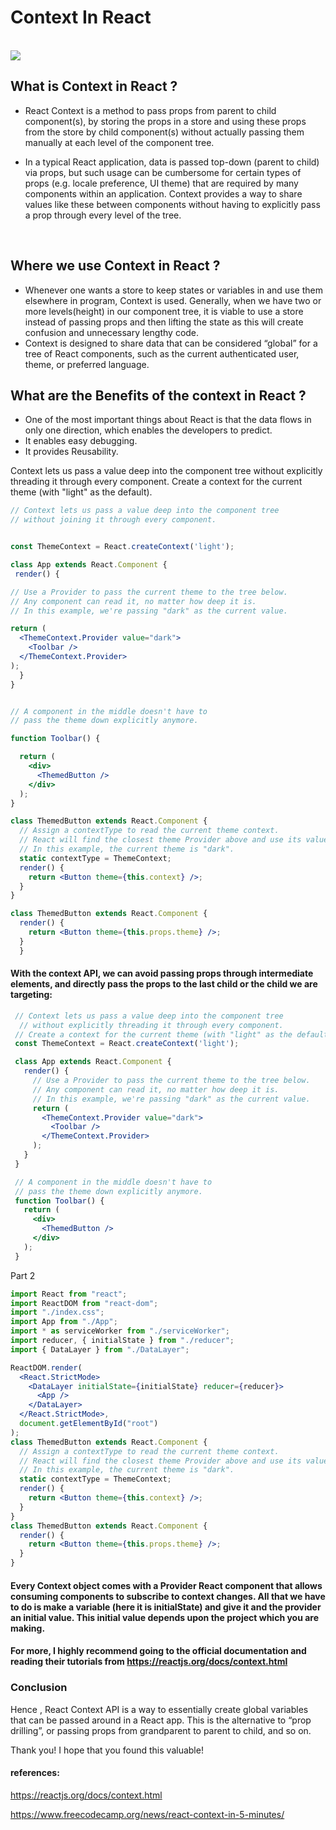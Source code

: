 # **Context In React**
<br>

<img src="https://miro.medium.com/max/1400/1*Yo1nkzOAMihE8Ia5O411PQ.jpeg">

<br>

## **What is Context in React ?**

* React Context is a method to pass props from parent to child component(s), by storing the props in a store and using these props from the store by child component(s) without actually passing them manually at each level of the component tree.

* In a typical React application, data is passed top-down (parent to child) via props, but such usage can be cumbersome for certain types of props (e.g. locale preference, UI theme) that are required by many components within an application. Context provides a way to share values like these between components without having to explicitly pass a prop through every level of the tree.
<br>

## **Where we use Context in React ?**
 
* Whenever one wants a store to keep states or variables in and use them elsewhere in program, Context is used. Generally, when we have two or more levels(height) in our component tree, it is viable to use a store instead of passing props and then lifting the state as this will create confusion and unnecessary lengthy code. 
* Context is designed to share data that can be considered “global” for a tree of React components, such as the current authenticated user, theme, or preferred language.

## **What are the Benefits of the context in React ?**

* One of the most important things about React is that the data flows in only one direction, which enables the developers to predict.
* It enables easy debugging.
* It provides Reusability.

Context lets us pass a value deep into the component tree without explicitly threading it through every component.
Create a context for the current theme (with "light" as the default).

```jsx
// Context lets us pass a value deep into the component tree
// without joining it through every component.


const ThemeContext = React.createContext('light');

class App extends React.Component {
 render() {

// Use a Provider to pass the current theme to the tree below.    
// Any component can read it, no matter how deep it is.    
// In this example, we're passing "dark" as the current value.

return (    
  <ThemeContext.Provider value="dark">      
    <Toolbar />        
  </ThemeContext.Provider>      
);    
  }
}


// A component in the middle doesn't have to
// pass the theme down explicitly anymore.

function Toolbar() {

  return (
    <div>
      <ThemedButton />
    </div>
  );
}

class ThemedButton extends React.Component {
  // Assign a contextType to read the current theme context.
  // React will find the closest theme Provider above and use its value.
  // In this example, the current theme is "dark".
  static contextType = ThemeContext;
  render() {
    return <Button theme={this.context} />;
  }
}

class ThemedButton extends React.Component {
  render() {
    return <Button theme={this.props.theme} />;
  }
  }
  ```

#### With the context API, we can avoid passing props through intermediate elements, and directly pass the props to the last child or the child we are targeting:
```jsx
 // Context lets us pass a value deep into the component tree
  // without explicitly threading it through every component.
 // Create a context for the current theme (with "light" as the default).
 const ThemeContext = React.createContext('light');

 class App extends React.Component {
   render() {
     // Use a Provider to pass the current theme to the tree below.
     // Any component can read it, no matter how deep it is.
     // In this example, we're passing "dark" as the current value.
     return (
       <ThemeContext.Provider value="dark">
         <Toolbar />
       </ThemeContext.Provider>
     );
   }
 }

 // A component in the middle doesn't have to
 // pass the theme down explicitly anymore.
 function Toolbar() {
   return (
     <div>
       <ThemedButton />
     </div>
   );
 }
 ```
Part 2

 ```jsx     
 import React from "react";
 import ReactDOM from "react-dom";
 import "./index.css";
 import App from "./App";
 import * as serviceWorker from "./serviceWorker";
 import reducer, { initialState } from "./reducer";
 import { DataLayer } from "./DataLayer";

 ReactDOM.render(
   <React.StrictMode>
     <DataLayer initialState={initialState} reducer={reducer}>
       <App />
     </DataLayer>
   </React.StrictMode>,
   document.getElementById("root")
 );
 class ThemedButton extends React.Component {
   // Assign a contextType to read the current theme context.
   // React will find the closest theme Provider above and use its value.
   // In this example, the current theme is "dark".
   static contextType = ThemeContext;
   render() {
     return <Button theme={this.context} />;
   }
 }
 class ThemedButton extends React.Component {
   render() {
     return <Button theme={this.props.theme} />;
   }
 }
 ```



#### Every Context object comes with a Provider React component that allows consuming components to subscribe to context changes. All that we have to do is make a variable (here it is initialState) and give it and the provider an initial value. This initial value depends upon the project which you are making.
#### For more, I highly recommend going to the official documentation and reading their tutorials from https://reactjs.org/docs/context.html

### **Conclusion**

Hence , React Context API is a way to essentially create global variables that can be passed around in a React app. This is the alternative to “prop drilling”, or passing props from grandparent to parent to child, and so on.

Thank you! I hope that you found this valuable!

#### references:

https://reactjs.org/docs/context.html

https://www.freecodecamp.org/news/react-context-in-5-minutes/
